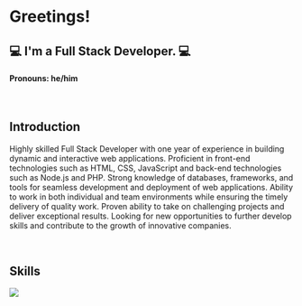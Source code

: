 # Greetings!
## 💻 I'm a Full Stack Developer. 💻
#### Pronouns: he/him 

<br />

## Introduction
<p>
Highly skilled Full Stack Developer with one year of experience in building dynamic and interactive web applications. Proficient in front-end technologies such as HTML, CSS, JavaScript and back-end technologies such as Node.js and PHP. Strong knowledge of databases, frameworks, and tools for seamless development and deployment of web applications. Ability to work in both individual and team environments while ensuring the timely delivery of quality work. Proven ability to take on challenging projects and deliver exceptional results. Looking for new opportunities to further develop skills and contribute to the growth of innovative companies.
</p>
<br />

## Skills

<img src="https://skillicons.dev/icons?i=react,nextjs,vue,vite,nuxtjs,angular,redux,gatsby,wordpress,electron,nodejs,expressjs,laravel,django,mysql,mongodb,html,css,js,ts,py,php,java,bootstrap,materialui,sass,svg,tailwind,ps,figma">
